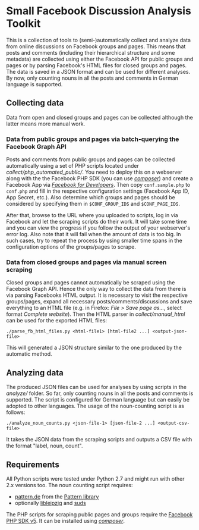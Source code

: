 # Small Facebook Discussion Analysis Toolkit

This is a collection of tools to (semi-)automatically collect and analyze data from online discussions on Facebook
groups and pages. This means that posts and comments (including their hierarchical structure and some metadata) are
collected using either the Facebook API for public groups and pages or by parsing Facebook's HTML files for closed
groups and pages. The data is saved in a JSON format and can be used for different analyses. By now, only counting
nouns in all the posts and comments in German language is supported.

## Collecting data

Data from open and closed groups and pages can be collected although the latter means more manual work.

### Data from public groups and pages via batch-querying the Facebook Graph API

Posts and comments from public groups and pages can be collected automatically using a set of PHP scripts located under
*collect/php_automated_public/*. You need to deploy this on a webserver along with the the Facebook PHP SDK (you can use
[*composer*](https://getcomposer.org/)) and create a Facebook App via
[*Facebook for Developers*](https://developers.facebook.com/). Then copy `conf.sample.php` to `conf.php` and fill in the
respective configuration settings (Facebook App ID, App Secret, etc.). Also determine which groups and pages should be
considered by specifying them in `$CONF_GROUP_IDS` and `$CONF_PAGE_IDS`.

After that, browse to the URL where you uploaded to scripts, log in via Facebook and let the scraping scripts do their
work. It will take some time and you can view the progress if you follow the output of your webserver's error log. Also
note that it will fail when the amount of data is too big. In such cases, try to repeat the process by using smaller
time spans in the configuration options of the groups/pages to scrape.

### Data from closed groups and pages via manual screen scraping

Closed groups and pages cannot automatically be scraped using the Facebook Graph API. Hence the only way to collect the
data from there is via parsing Facebooks HTML output. It is necessary to visit the respective groups/pages, expand all
necessary posts/comments/discussions and save everything to an HTML file (e.g. in Firefox: *File > Save page as...*,
select format *Complete website*). Then the HTML parser in *collect/manual_html* can be used for the exported HTML
files:

```
./parse_fb_html_files.py <html-file1> [html-file2 ...] <output-json-file>
```

This will generated a JSON structure similar to the one produced by the automatic method.

## Analyzing data

The produced JSON files can be used for analyses by using scripts in the *analyze/* folder. So far, only counting nouns
in all the posts and comments is supported. The script is configured for German language but can easily be adopted to
other languages. The usage of the noun-counting script is as follows:

```
./analyze_noun_counts.py <json-file-1> [json-file-2 ...] <output-csv-file>
```

It takes the JSON data from the scraping scripts and outputs a CSV file with the format "label, noun, count".

## Requirements

All Python scripts were tested under Python 2.7 and might run with other 2.x versions too.
The noun counting script requires:

* [pattern.de](http://www.clips.ua.ac.be/pages/pattern-de) from the [Pattern library](https://pypi.python.org/pypi/Pattern/2.6)
* optionally [libleipzig](https://pypi.python.org/pypi/libleipzig/1.3) and [suds](https://pypi.python.org/pypi/suds/0.4)

The PHP scripts for scraping public pages and groups require the
[Facebook PHP SDK v5](https://developers.facebook.com/docs/reference/php). It can be installed using
[*composer*](https://getcomposer.org/).
